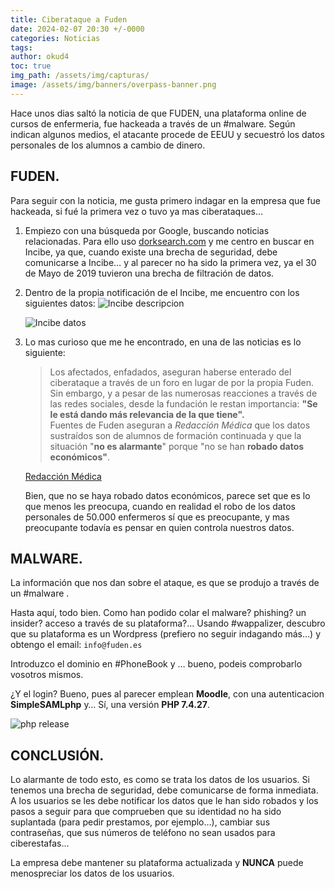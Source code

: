 ```yaml
---
title: Ciberataque a Fuden
date: 2024-02-07 20:30 +/-0000
categories: Noticias
tags: 
author: okud4
toc: true
img_path: /assets/img/capturas/
image: /assets/img/banners/overpass-banner.png
---
```




Hace unos dias saltó la noticia de que FUDEN, una plataforma online de cursos de enfermeria, fue hackeada a través de un #malware. Según indican algunos medios, el atacante procede de EEUU y secuestró los datos personales de los alumnos a cambio de dinero.

## FUDEN.

Para seguir con la noticia, me gusta primero indagar en la empresa que fue hackeada, si fué la primera vez o tuvo ya mas ciberataques…

1. Empiezo con una búsqueda por Google, buscando noticias relacionadas. Para ello uso [dorksearch.com](https://dorksearch.com/) y me centro en buscar en Incibe, ya que, cuando existe una brecha de seguridad, debe comunicarse a Incibe… y al parecer no ha sido la primera vez, ya el 30 de Mayo de 2019 tuvieron una brecha de filtración de datos.
2. Dentro de la propia notificación de el Incibe, me encuentro con los siguientes datos: 
	![Incibe descripcion](fuden/incibe-data.png)
	
	![Incibe datos](fuden/incibe-detalle.png)
3. Lo mas curioso que me he encontrado, en una de las noticias es lo siguiente:

	> Los afectados, enfadados, aseguran haberse enterado del ciberataque a través de un foro en lugar de por la propia Fuden. Sin embargo, y a pesar de las numerosas reacciones a través de las redes sociales, desde la fundación le restan importancia: **"Se le está dando más relevancia de la que tiene".**  
	  Fuentes de Fuden aseguran a _Redacción Médica_ que los datos sustraídos son de alumnos de formación continuada y que la situación "**no es alarmante**" porque "no se han **robado datos económicos"**.
	
	[Redacción Médica](https://www.redaccionmedica.com/secciones/enfermeria/fuden-a-los-enfermeros-hackeados-le-dan-mas-relevancia-de-la-que-tiene--6472)
	

	Bien, que no se haya robado datos económicos, parece set que es lo que menos les preocupa, cuando en realidad el robo de los datos personales de 50.000 enfermeros sí que es preocupante, y mas preocupante todavía es pensar en quien controla nuestros datos.

## MALWARE.

La información que nos dan sobre el ataque, es que se produjo a través de un #malware . 

Hasta aquí, todo bien. Como han podido colar el malware? phishing? un insider? acceso a través de su plataforma?… Usando #wappalizer, descubro que su plataforma es un Wordpress (prefiero no seguir indagando más…) y obtengo el email: `info@fuden.es` 

Introduzco el dominio en #PhoneBook y … bueno, podeis comprobarlo vosotros mismos.

¿Y el login? Bueno, pues al parecer emplean **Moodle**, con una autenticacion **SimpleSAMLphp** y… Sí, una versión **PHP 7.4.27**. 

![php release](fuden/php-release.png)

## CONCLUSIÓN.

Lo alarmante de todo esto, es como se trata los datos de los usuarios. Si tenemos una brecha de seguridad, debe comunicarse de forma inmediata. A los usuarios se les debe notificar los datos que le han sido robados y los pasos a seguir para que comprueben que su identidad no ha sido suplantada (para pedir prestamos, por ejemplo…), cambiar sus contraseñas, que sus números de teléfono no sean usados para ciberestafas…

La empresa debe mantener su plataforma actualizada y **NUNCA** puede menospreciar los datos de los usuarios.

